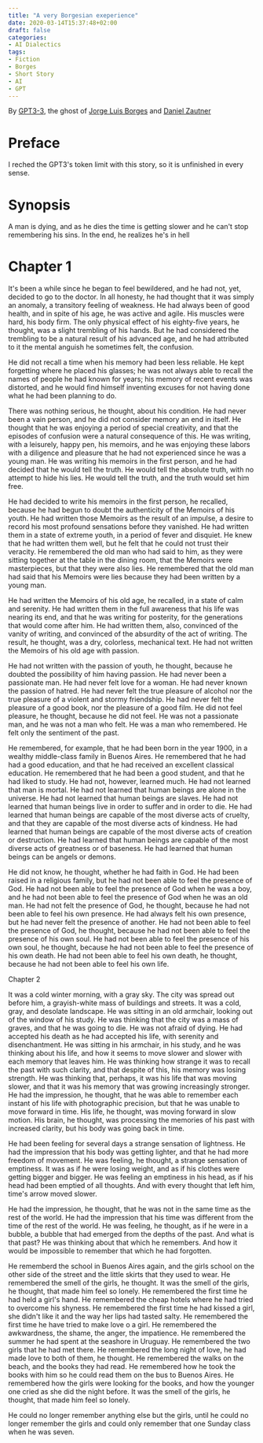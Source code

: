 ```yaml
---
title: "A very Borgesian exeperience"
date: 2020-03-14T15:37:48+02:00
draft: false
categories:
- AI Dialectics
tags:
- Fiction
- Borges
- Short Story
- AI
- GPT
---
```


By [GPT3-3](https://en.wikipedia.org/wiki/GPT-3), the ghost of [Jorge Luis Borges](https://en.wikipedia.org/wiki/Jorge_Luis_Borges) and [Daniel Zautner](/about)

# Preface

I reched the GPT3's token limit with this story, so it is unfinished in every sense.  

# Synopsis

A man is dying, and as he dies the time is getting slower and he can't stop remembering his sins. In the end, he realizes he's in hell

# Chapter 1

It's been a while since he began to feel bewildered, and he had not, yet, decided to go to the doctor. In all honesty, he had thought that it was simply an anomaly, a transitory feeling of weakness. He had always been of good health, and in spite of his age, he was active and agile. His muscles were hard, his body firm. The only physical effect of his eighty-five years, he thought, was a slight trembling of his hands. But he had considered the trembling to be a natural result of his advanced age, and he had attributed to it the mental anguish he sometimes felt, the confusion.

He did not recall a time when his memory had been less reliable. He kept forgetting where he placed his glasses; he was not always able to recall the names of people he had known for years; his memory of recent events was distorted, and he would find himself inventing excuses for not having done what he had been planning to do.

There was nothing serious, he thought, about his condition. He had never been a vain person, and he did not consider memory an end in itself. He thought that he was enjoying a period of special creativity, and that the episodes of confusion were a natural consequence of this. He was writing, with a leisurely, happy pen, his memoirs, and he was enjoying these labors with a diligence and pleasure that he had not experienced since he was a young man. He was writing his memoirs in the first person, and he had decided that he would tell the truth. He would tell the absolute truth, with no attempt to hide his lies. He would tell the truth, and the truth would set him free.

He had decided to write his memoirs in the first person, he recalled, because he had begun to doubt the authenticity of the Memoirs of his youth. He had written those Memoirs as the result of an impulse, a desire to record his most profound sensations before they vanished. He had written them in a state of extreme youth, in a period of fever and disquiet. He knew that he had written them well, but he felt that he could not trust their veracity. He remembered the old man who had said to him, as they were sitting together at the table in the dining room, that the Memoirs were masterpieces, but that they were also lies. He remembered that the old man had said that his Memoirs were lies because they had been written by a young man.

He had written the Memoirs of his old age, he recalled, in a state of calm and serenity. He had written them in the full awareness that his life was nearing its end, and that he was writing for posterity, for the generations that would come after him. He had written them, also, convinced of the vanity of writing, and convinced of the absurdity of the act of writing. The result, he thought, was a dry, colorless, mechanical text. He had not written the Memoirs of his old age with passion.

He had not written with the passion of youth, he thought, because he doubted the possibility of him having passion. He had never been a passionate man. He had never felt love for a woman. He had never known the passion of hatred. He had never felt the true pleasure of alcohol nor the true pleasure of a violent and stormy friendship. He had never felt the pleasure of a good book, nor the pleasure of a good film. He did not feel pleasure, he thought, because he did not feel. He was not a passionate man, and he was not a man who felt. He was a man who remembered. He felt only the sentiment of the past.

He remembered, for example, that he had been born in the year 1900, in a wealthy middle-class family in Buenos Aires. He remembered that he had had a good education, and that he had received an excellent classical education. He remembered that he had been a good student, and that he had liked to study. He had not, however, learned much. He had not learned that man is mortal. He had not learned that human beings are alone in the universe. He had not learned that human beings are slaves. He had not learned that human beings live in order to suffer and in order to die. He had learned that human beings are capable of the most diverse acts of cruelty, and that they are capable of the most diverse acts of kindness. He had learned that human beings are capable of the most diverse acts of creation or destruction. He had learned that human beings are capable of the most diverse acts of greatness or of baseness. He had learned that human beings can be angels or demons.

He did not know, he thought, whether he had faith in God. He had been raised in a religious family, but he had not been able to feel the presence of God. He had not been able to feel the presence of God when he was a boy, and he had not been able to feel the presence of God when he was an old man. He had not felt the presence of God, he thought, because he had not been able to feel his own presence. He had always felt his own presence, but he had never felt the presence of another. He had not been able to feel the presence of God, he thought, because he had not been able to feel the presence of his own soul. He had not been able to feel the presence of his own soul, he thought, because he had not been able to feel the presence of his own death. He had not been able to feel his own death, he thought, because he had not been able to feel his own life.


Chapter 2

It was a cold winter morning, with a gray sky. The city was spread out before him, a grayish-white mass of buildings and streets. It was a cold, gray, and desolate landscape. He was sitting in an old armchair, looking out of the window of his study. He was thinking that the city was a mass of graves, and that he was going to die. He was not afraid of dying. He had accepted his death as he had accepted his life, with serenity and disenchantment. He was sitting in his armchair, in his study, and he was thinking about his life, and how it seems to move slower and slower with each memory that leaves him. He was thinking how strange it was to recall the past with such clarity, and that despite of this, his memory was losing strength. He was thinking that, perhaps, it was his life that was moving slower, and that it was his memory that was growing increasingly stronger. He had the impression, he thought, that he was able to remember each instant of his life with photographic precision, but that he was unable to move forward in time. His life, he thought, was moving forward in slow motion. His brain, he thought, was processing the memories of his past with increased clarity, but his body was going back in time.

He had been feeling for several days a strange sensation of lightness. He had the impression that his body was getting lighter, and that he had more freedom of movement. He was feeling, he thought, a strange sensation of emptiness. It was as if he were losing weight, and as if his clothes were getting bigger and bigger. He was feeling an emptiness in his head, as if his head had been emptied of all thoughts. And with every thought that left him, time's arrow moved slower.

He had the impression, he thought, that he was not in the same time as the rest of the world. He had the impression that his time was different from the time of the rest of the world. He was feeling, he thought, as if he were in a bubble, a bubble that had emerged from the depths of the past. And what is that past? He was thinking about that which he remembers. And how it would be impossible to remember that which he had forgotten.

He rememberd the school in Buenos Aires again, and the girls school on the other side of the street and the little skirts that they used to wear. He remembered the smell of the girls, he thought. It was the smell of the girls, he thought, that made him feel so lonely. He remembered the first time he had held a girl's hand. He remembered the cheap hotels where he had tried to overcome his shyness. He remembered the first time he had kissed a girl, she didn't like it and the way her lips had tasted salty.  He remembered the first time he have tried to make love o a girl. He remembered the awkwardness, the shame, the anger, the impatience. He remembered the summer he had spent at the seashore in Uruguay. He remembered the two girls that he had met there. He remembered the long night of love, he had made love to both of them, he thought. He remembered the walks on the beach, and the books they had read. He remembered how he took the books with him so he could read them on the bus to Buenos Aires. He remembered how the girls were looking for the books, and how the younger one cried as she did the night before. It was the smell of the girls, he thought, that made him feel so lonely.

He could no longer remember anything else but the girls, until he could no longer remember the girls and could only remember that one Sunday class when he was seven.